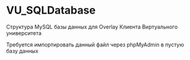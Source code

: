 # VU_SQLDatabase

Структура MySQL базы данных для Overlay Клиента Виртуального университета

Требуется импортировать данный файл через phpMyAdmin в пустую базу данных
